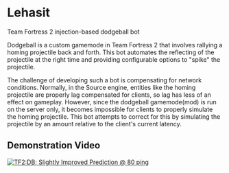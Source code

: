 # Lehasit
Team Fortress 2 injection-based dodgeball bot

Dodgeball is a custom gamemode in Team Fortress 2 that involves rallying a homing projectile back and forth. This bot automates the reflecting of the projectile at the right time and providing configurable options to "spike" the projectile.    

The challenge of developing such a bot is compensating for network conditions. Normally, in the Source engine, entities like the homing projectile are properly lag compensated for clients, so lag has less of an effect on gameplay. However, since the dodgeball gamemode(mod) is run on the server only, it becomes impossible for clients to properly simulate the homing projectile. This bot attempts to correct for this by simulating the projectile by an amount relative to the client's current latency.

## Demonstration Video    
[![TF2:DB; Slightly Improved Prediction @ 80 ping](https://img.youtube.com/vi/QWc3oT6t_Rg/0.jpg)](https://www.youtube.com/watch?v=QWc3oT6t_Rg)
